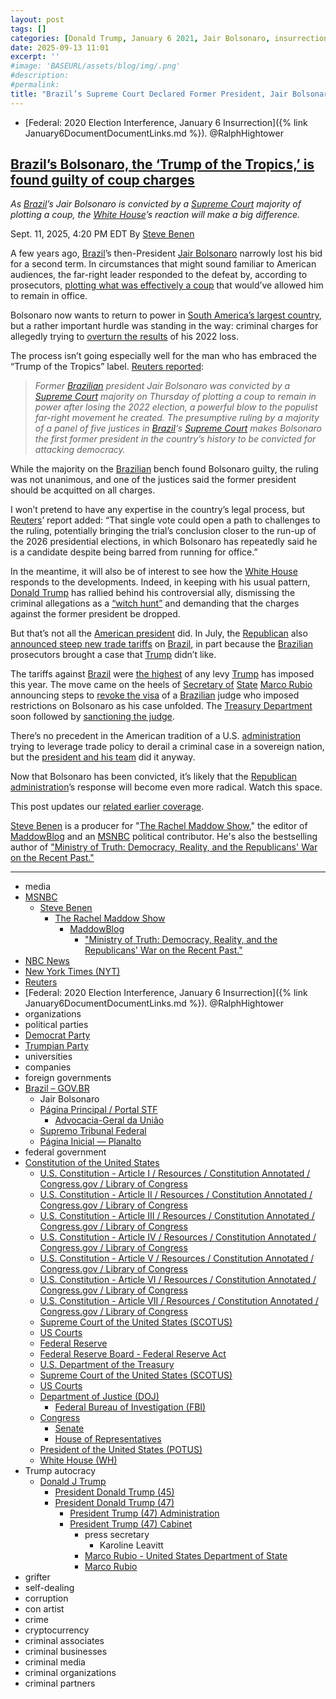 ```yaml
---
layout: post
tags: []
categories: [Donald Trump, January 6 2021, Jair Bolsonaro, insurrection, guilty, prison]
date: 2025-09-13 11:01
excerpt: ''
#image: 'BASEURL/assets/blog/img/.png'
#description:
#permalink:
title: "Brazil’s Supreme Court Declared Former President, Jair Bolsonaro, Guilty of Coup D'état"
---
```


- [Federal: 2020 Election Interference, January 6 Insurrection]({% link January6DocumentDocumentLinks.md %}). @RalphHightower

## [Brazil’s Bolsonaro, the ‘Trump of the Tropics,’ is found guilty of coup charges](https://www.msnbc.com/rachel-maddow-show/maddowblog/brazils-bolsonaro-trump-tropics-found-guilty-coup-charges-rcna230688)

*As [Brazil](https://www.gov.br/)’s Jair Bolsonaro is convicted by a [Supreme Court](https://www.gov.br/orgaos/supremo-tribunal-federal) majority of plotting a coup, the [White House](https://www.whitehouse.gov/)’s reaction will make a big difference.*

Sept. 11, 2025, 4:20 PM EDT
By [Steve Benen](https://www.msnbc.com/author/steve-benen-ncpn433601)

A few years ago, [Brazil](https://www.gov.br/)’s then-President [Jair Bolsonaro](https://www.msnbc.com/rachel-maddow-show/maddowblog/trump-bolsonaro-radical-tariff-gambit-brazil-goes-bad-worse-rcna222329) narrowly lost his bid for a second term. In circumstances that might sound familiar to American audiences, the far-right leader responded to the defeat by, according to prosecutors, [plotting what was effectively a coup](https://www.msnbc.com/top-stories/latest/trump-bolsonaro-trial-brazil-military-might-rcna230388) that would’ve allowed him to remain in office.

Bolsonaro now wants to return to power in [South America’s largest country](https://www.gov.br/), but a rather important hurdle was standing in the way: criminal charges for allegedly trying to [overturn the results](https://www.nbcnews.com/news/world/brazil-bolsonaro-charged-alleged-coup-plan-poison-lula-rcna192749) of his 2022 loss.

The process isn’t going especially well for the man who has embraced the “Trump of the Tropics” label. [Reuters reported](https://www.nbcnews.com/world/brazil/brazils-bolsonaro-guilty-coup-charges-court-majority-decides-landmark-rcna230678):

> *Former [Brazilian](https://www.gov.br/) president Jair Bolsonaro was convicted by a [Supreme Court](https://www.gov.br/orgaos/supremo-tribunal-federal) majority on Thursday of plotting a coup to remain in power after losing the 2022 election, a powerful blow to the populist far-right movement he created. The presumptive ruling by a majority of a panel of five justices in [Brazil](https://www.gov.br/)‘s [Supreme Court](https://www.gov.br/orgaos/supremo-tribunal-federal) makes Bolsonaro the first former president in the country’s history to be convicted for attacking democracy.*

While the majority on the [Brazilian](https://www.gov.br/) bench found Bolsonaro guilty, the ruling was not unanimous, and one of the justices said the former president should be acquitted on all charges.

I won’t pretend to have any expertise in the country’s legal process, but [Reuters](https://www.reuters.com/)’ report added: “That single vote could open a path to challenges to the ruling, potentially bringing the trial’s conclusion closer to the run-up of the 2026 presidential elections, in which Bolsonaro has repeatedly said he is a candidate despite being barred from running for office.”

In the meantime, it will also be of interest to see how the [White House](https://www.whitehouse.gov/) responds to the developments. Indeed, in keeping with his usual pattern, [Donald Trump](https://www.donaldjtrump.com/) has rallied behind his controversial ally, dismissing the criminal allegations as a [“witch hunt”](https://www.msnbc.com/rachel-maddow-show/maddowblog/5-major-problems-trumps-radical-tariff-gambit-brazil-bolsonaro-trial-rcna218070) and demanding that the charges against the former president be dropped.

But that’s not all the [American president](https://www.donaldjtrump.com/) did. In July, the [Republican](https://www.gop.com/) also [announced steep new trade tariffs](https://www.msnbc.com/rachel-maddow-show/maddowblog/trump-bolsonaro-radical-tariff-gambit-brazil-goes-bad-worse-rcna222329) on [Brazil](https://www.gov.br/), in part because the [Brazilian](https://www.gov.br/) prosecutors brought a case that [Trump](https://www.donaldjtrump.com/) didn’t like.

The tariffs against [Brazil](https://www.gov.br/) were [the highest](https://www.nytimes.com/2025/07/30/world/americas/trump-sanctions-brazil-judge-bolsonaro.html) of any levy [Trump](https://www.donaldjtrump.com/) has imposed this year. The move came on the heels of [Secretary of](https://www.state.gov/biographies/marco-rubio/) [State](https://www.state.gov/) [Marco Rubio](https://www.state.gov/biographies/marco-rubio/) announcing steps to [revoke the visa](https://www.nytimes.com/live/2025/07/18/us/trump-news/a42e8ca1-3076-53d1-9b8f-03377103845a?smid=url-share) of a [Brazilian](https://www.gov.br/) judge who imposed restrictions on Bolsonaro as his case unfolded. The [Treasury Department](https://home.treasury.gov/) soon followed by [sanctioning the judge](https://www.nbcnews.com/politics/trump-administration/live-blog/trump-bove-hegseth-epstein-maxwell-giuffre-immigration-live-updates-rcna221293/rcrd85679?canonicalCard=true).

There’s no precedent in the American tradition of a U.S. [administration](https://www.whitehouse.gov/administration/) trying to leverage trade policy to derail a criminal case in a sovereign nation, but the [president and his team](https://www.donaldjtrump.com/) did it anyway.

Now that Bolsonaro has been convicted, it’s likely that the [Republican](https://www.gop.com/) [administration](https://www.whitehouse.gov/administration/)’s response will become even more radical. Watch this space.

This post updates our [related earlier coverage](https://www.msnbc.com/rachel-maddow-show/maddowblog/trump-bolsonaro-radical-tariff-gambit-brazil-goes-bad-worse-rcna222329).

[Steve Benen](https://www.msnbc.com/author/steve-benen-ncpn433601) is a producer for "[The Rachel Maddow Show](https://www.msnbc.com/rachel-maddow-show)," the editor of [MaddowBlog](https://www.msnbc.com/rachel-maddow-show) and an [MSNBC](https://www.msnbc.com/) political contributor. He's also the bestselling author of ["Ministry of Truth: Democracy, Reality, and the Republicans' War on the Recent Past."](https://www.harpercollins.com/products/ministry-of-truth-steve-benen)

----
- media
- [MSNBC](https://www.msnbc.com/)
    - [Steve Benen](https://www.msnbc.com/author/steve-benen-ncpn433601)
        - [The Rachel Maddow Show](https://www.msnbc.com/rachel-maddow-show)
            - [MaddowBlog](https://www.msnbc.com/rachel-maddow-show) 
                - ["Ministry of Truth: Democracy, Reality, and the Republicans' War on the Recent Past."](https://www.harpercollins.com/products/ministry-of-truth-steve-benen)
- [NBC News](https://www.nbcnews.com/)
- [New York Times (NYT)](https://www.nytimes.com/)
- [Reuters](https://www.reuters.com/)
- [Federal: 2020 Election Interference, January 6 Insurrection]({% link January6DocumentDocumentLinks.md %}). @RalphHightower
- organizations
- political parties
- [Democrat Party](https://www.democrats.org/)
- [Trumpian Party](https://www.gop.com/)
- universities
- companies
- foreign governments
- [Brazil – GOV.BR](https://www.gov.br/)
    - Jair Bolsonaro
    - [Página Principal / Portal STF](https://portal.stf.jus.br/)
        - [Advocacia-Geral da União](https://www.gov.br/orgaos/advocacia-geral-da-uniao)
    - [Supremo Tribunal Federal](https://www.gov.br/orgaos/supremo-tribunal-federal)
    - [Página Inicial — Planalto](https://www.gov.br/planalto/)
- federal government
- [Constitution of the United States](https://constitution.congress.gov/)
    - [U.S. Constitution - Article I / Resources / Constitution Annotated / Congress.gov / Library of Congress](https://constitution.congress.gov/constitution/article-1/)
    - [U.S. Constitution - Article II / Resources / Constitution Annotated / Congress.gov / Library of Congress](https://constitution.congress.gov/constitution/article-2/)
    - [U.S. Constitution - Article III / Resources / Constitution Annotated / Congress.gov / Library of Congress](https://constitution.congress.gov/constitution/article-3/)
    - [U.S. Constitution - Article IV / Resources / Constitution Annotated / Congress.gov / Library of Congress](https://constitution.congress.gov/constitution/article-4/)
    - [U.S. Constitution - Article V / Resources / Constitution Annotated / Congress.gov / Library of Congress](https://constitution.congress.gov/constitution/article-5/)
    - [U.S. Constitution - Article VI / Resources / Constitution Annotated / Congress.gov / Library of Congress](https://constitution.congress.gov/constitution/article-6/)
    - [U.S. Constitution - Article VII / Resources / Constitution Annotated / Congress.gov / Library of Congress](https://constitution.congress.gov/constitution/article-7/)
    - [Supreme Court of the United States (SCOTUS)](https://www.supremecourt.gov/)
    - [US Courts](https://www.uscourts.gov/)
    - [Federal Reserve](https;//www.federalreserve.gov/)
    - [Federal Reserve Board - Federal Reserve Act](https://www.federalreserve.gov/aboutthefed/fract.htm)
    - [U.S. Department of the Treasury](https://home.treasury.gov/)
    - [Supreme Court of the United States (SCOTUS)](https://www.supremecourt.gov/)
    - [US Courts](https://www.uscourts.gov/)
    - [Department of Justice (DOJ)](https://www.justice.gov/)
        - [Federal Bureau of Investigation (FBI)](https://www.fbi.gov/)
    - [Congress](https://www.congress.gov/)
        - [Senate](https://www.senate.gov/)
        - [House of Representatives](https://www.house.gov/)
     - [President of the United States (POTUS)](https://www.whitehouse.gov/)
    - [White House (WH)](https://www.whitehouse.gov/)
- Trump autocracy
    - [Donald J Trump](https://www.donaldjtrump.com/)
        - [President Donald Trump (45)](https://trumpwhitehouse.archives.gov/)
        - [President Donald Trump (47)](https://www.whitehouse.gov/administration/donald-j-trump/)
            - [President Trump (47) Administration](https://www.whitehouse.gov/administration/)
            - [President Trump (47) Cabinet](https://www.whitehouse.gov/administration/the-cabinet/)
                - press secretary
                    - Karoline Leavitt
                - [Marco Rubio - United States Department of State](https://www.state.gov/biographies/marco-rubio/)
                - [Marco Rubio](https://www.linkedin.com/in/marcorubio16/)
- grifter
- self-dealing
- corruption
- con artist
- crime
- cryptocurrency
- criminal associates
- criminal businesses
- criminal media
- criminal organizations
- criminal partners